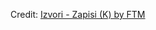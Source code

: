<div id="observablehq-6ce3dca8"></div>
<p>Credit: <a href="https://observablehq.com/d/8ed7168fe5108c21">Izvori - Zapisi (K) by FTM</a></p>

<link rel="stylesheet" href="https://cdn.jsdelivr.net/npm/@observablehq/inspector@5/dist/inspector.css">
<script type="module">
import {Runtime, Inspector} from "https://cdn.jsdelivr.net/npm/@observablehq/runtime@5/dist/runtime.js";
import define from "https://api.observablehq.com/d/8ed7168fe5108c21.js?";
new Runtime().module(define, Inspector.into("#observablehq-6ce3dca8"));
</script>
